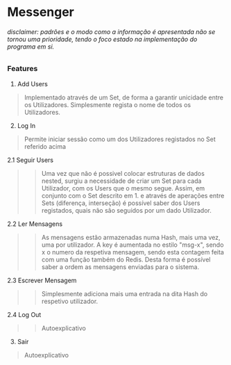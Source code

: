 # Messenger
###### disclaimer: padrões e o modo como a informação é apresentada não se tornou uma prioridade, tendo o foco estado na implementação do programa em si.
### Features
1. Add Users 
> Implementado através de um Set, de forma a garantir unicidade entre os Utilizadores. Simplesmente regista o nome de todos os Utilizadores.
2. Log In
> Permite iniciar sessão como um dos Utilizadores registados no Set referido acima

2.1 Seguir Users
>> Uma vez que não é possivel colocar estruturas de dados nested, surgiu a necessidade de criar um Set para cada Utilizador, com os Users que o mesmo segue. Assim, em conjunto com o Set descrito em 1. e através de aperações entre Sets (diferença, interseção) é possível saber dos Users registados, quais não são seguidos por um dado Utilizador.

2.2 Ler Mensagens
>> As mensagens estão armazenadas numa Hash, mais uma vez, uma por utilizador. A key é aumentada no estilo "msg-x", sendo x o numero da respetiva mensagem, sendo esta contagem feita com uma função também do Redis. Desta forma é possível saber a ordem as mensagens enviadas para o sistema.

2.3 Escrever Mensagem
>> Simplesmente adiciona mais uma entrada na dita Hash do respetivo utilizador.

2.4 Log Out
>> Autoexplicativo


3. Sair
> Autoexplicativo
